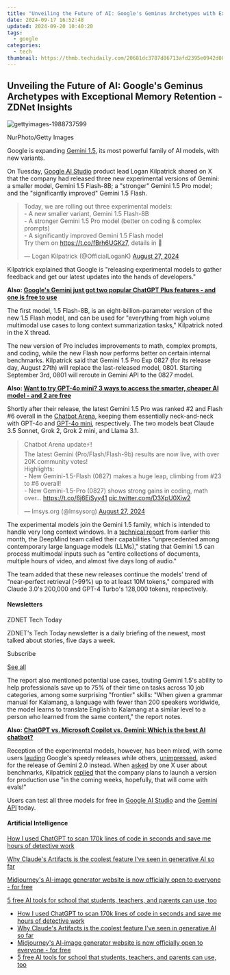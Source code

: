```yaml
---
title: "Unveiling the Future of AI: Google's Geminus Archetypes with Exceptional Memory Retention - ZDNet Insights"
date: 2024-09-17 16:52:48
updated: 2024-09-20 10:40:20
tags:
  - google
categories:
  - tech
thumbnail: https://thmb.techidaily.com/20681dc3787d86713afd2395e0942d0819f5bca12434956d1fe5521df7d6718e.jpg
---
```


## Unveiling the Future of AI: Google's Geminus Archetypes with Exceptional Memory Retention - ZDNet Insights

![gettyimages-1988737599](https://www.zdnet.com/a/img/resize/f1bbf4fbee06be514d767c188234b456d9eaa3b2/2024/08/28/4a48117b-ecdf-4196-a768-8b6c23b72111/gettyimages-1988737599.jpg?auto=webp&width=1280)

NurPhoto/Getty Images

Google is expanding [Gemini 1.5](https://www.zdnet.com/article/what-is-google-gemini/), its most powerful family of AI models, with new variants. 

On Tuesday, [Google AI Studio](https://www.zdnet.com/article/google-makes-gemini-pro-available-in-ai-studio-vertex-ai-tools/) product lead Logan Kilpatrick shared on X that the company had released three new experimental versions of Gemini: a smaller model, Gemini 1.5 Flash-8B; a "stronger" Gemini 1.5 Pro model; and the "significantly improved" Gemini 1.5 Flash.

> Today, we are rolling out three experimental models:  
> \- A new smaller variant, Gemini 1.5 Flash-8B  
> \- A stronger Gemini 1.5 Pro model (better on coding & complex prompts)  
> \- A significantly improved Gemini 1.5 Flash model  
> Try them on <https://t.co/fBrh6UGKz7>, details in 🧵
> 
> — Logan Kilpatrick (@OfficialLoganK) [August 27, 2024](https://twitter.com/OfficialLoganK/status/1828480081574142227?ref%5Fsrc=twsrc^tfw)

Kilpatrick explained that Google is "releasing experimental models to gather feedback and get our latest updates into the hands of developers." 

**Also: [Google's Gemini just got two popular ChatGPT Plus features - and one is free to use](https://www.zdnet.com/article/googles-gemini-just-got-two-popular-chatgpt-plus-features-and-one-is-free-to-use/)**

The first model, 1.5 Flash-8B, is an eight-billion-parameter version of the new 1.5 Flash model, and can be used for "everything from high volume multimodal use cases to long context summarization tasks," Kilpatrick noted in the X thread. 

The new version of Pro includes improvements to math, complex prompts, and coding, while the new Flash now performs better on certain internal benchmarks. Kilpatrick said that Gemini 1.5 Pro Exp 0827 (for its release day, August 27th) will replace the last-released model, 0801\. Starting September 3rd, 0801 will reroute in Gemini API to the 0827 model. 

**Also: [Want to try GPT-4o mini? 3 ways to access the smarter, cheaper AI model - and 2 are free](https://www.zdnet.com/article/want-to-try-gpt-4o-mini-3-ways-to-access-the-smarter-cheaper-ai-model-and-2-are-free/)**

Shortly after their release, the latest Gemini 1.5 Pro was ranked #2 and Flash #6 overall in the [Chatbot Arena](https://x.com/lmsysorg/status/1828506835370065994), keeping them essentially neck-and-neck with GPT-4o and [GPT-4o mini](https://www.zdnet.com/article/want-to-try-gpt-4o-mini-3-ways-to-access-the-smarter-cheaper-ai-model-and-2-are-free/), respectively. The two models beat Claude 3.5 Sonnet, Grok 2, Grok 2 mini, and Llama 3.1\. 

> Chatbot Arena update⚡!  
> The latest Gemini (Pro/Flash/Flash-9b) results are now live, with over 20K community votes!  
> Highlights:  
> \- New Gemini-1.5-Flash (0827) makes a huge leap, climbing from #23 to #6 overall!  
> \- New Gemini-1.5-Pro (0827) shows strong gains in coding, math over… <https://t.co/6j6EiSyy41> [pic.twitter.com/D3XpU0Xiw2](https://t.co/D3XpU0Xiw2)
> 
> — lmsys.org (@lmsysorg) [August 27, 2024](https://twitter.com/lmsysorg/status/1828506835370065994?ref%5Fsrc=twsrc^tfw)

The experimental models join the Gemini 1.5 family, which is intended to handle very long context windows. In a [technical report](https://arxiv.org/pdf/2403.05530) from earlier this month, the DeepMind team called their capabilities "unprecedented among contemporary large language models (LLMs)," stating that Gemini 1.5 can process multimodal inputs such as "entire collections of documents, multiple hours of video, and almost five days long of audio."

The team added that these new releases continue the models' trend of "near-perfect retrieval (>99%) up to at least 10M tokens," compared with Claude 3.0's 200,000 and GPT-4 Turbo's 128,000 tokens, respectively. 

#### Newsletters

ZDNET Tech Today

ZDNET's Tech Today newsletter is a daily briefing of the newest, most talked about stories, five days a week.

 Subscribe

[See all](https://www.zdnet.com/newsletters/)

The report also mentioned potential use cases, touting Gemini 1.5's ability to help professionals save up to 75% of their time on tasks across 10 job categories, among some surprising "frontier" skills: "When given a grammar manual for Kalamang, a language with fewer than 200 speakers worldwide, the model learns to translate English to Kalamang at a similar level to a person who learned from the same content," the report notes. 

**Also: [ChatGPT vs. Microsoft Copilot vs. Gemini: Which is the best AI chatbot?](https://www.zdnet.com/article/chatgpt-vs-microsoft-copilot-vs-gemini-which-is-the-best-ai-chatbot/)**

Reception of the experimental models, however, has been mixed, with some users [lauding](https://twitter.com/minchoi/status/1828481764848754717) Google's speedy releases while others, [unimpressed](https://twitter.com/Marco%5FPinnisi/status/1828510825574965345), asked for the release of Gemini 2.0 instead. When [asked](https://twitter.com/occamsbulldog/status/1828498247339642935) by one X user about benchmarks, Kilpatrick [replied](https://twitter.com/OfficialLoganK/status/1828498599359238345) that the company plans to launch a version for production use "in the coming weeks, hopefully, that will come with evals!"

Users can test all three models for free in [Google AI Studio](https://t.co/fBrh6UGKz7) and the [Gemini API](https://discuss.ai.google.dev/c/gemini-api/4) today. 

#### Artificial Intelligence

[How I used ChatGPT to scan 170k lines of code in seconds and save me hours of detective work](https://www.zdnet.com/article/how-i-used-chatgpt-to-scan-170k-lines-of-code-in-seconds-and-save-me-hours-of-detective-work/ "How I used ChatGPT to scan 170k lines of code in seconds and save me hours of detective work")

[Why Claude's Artifacts is the coolest feature I've seen in generative AI so far](https://www.zdnet.com/article/why-claudes-artifacts-is-the-coolest-feature-ive-seen-in-generative-ai-so-far/ "Why Claude's Artifacts is the coolest feature I've seen in generative AI so far")

[Midjourney's AI-image generator website is now officially open to everyone - for free](https://www.zdnet.com/article/midjourneys-ai-image-generator-website-is-now-officially-open-to-everyone/ "Midjourney's AI-image generator website is now officially open to everyone - for free")

[5 free AI tools for school that students, teachers, and parents can use, too](https://www.zdnet.com/article/5-free-ai-tools-for-school-that-students-teachers-and-parents-can-use-too/ "5 free AI tools for school that students, teachers, and parents can use, too")

* [How I used ChatGPT to scan 170k lines of code in seconds and save me hours of detective work](https://www.zdnet.com/article/how-i-used-chatgpt-to-scan-170k-lines-of-code-in-seconds-and-save-me-hours-of-detective-work/ "How I used ChatGPT to scan 170k lines of code in seconds and save me hours of detective work")
* [Why Claude's Artifacts is the coolest feature I've seen in generative AI so far](https://www.zdnet.com/article/why-claudes-artifacts-is-the-coolest-feature-ive-seen-in-generative-ai-so-far/ "Why Claude's Artifacts is the coolest feature I've seen in generative AI so far")
* [Midjourney's AI-image generator website is now officially open to everyone - for free](https://www.zdnet.com/article/midjourneys-ai-image-generator-website-is-now-officially-open-to-everyone/ "Midjourney's AI-image generator website is now officially open to everyone - for free")
* [5 free AI tools for school that students, teachers, and parents can use, too](https://www.zdnet.com/article/5-free-ai-tools-for-school-that-students-teachers-and-parents-can-use-too/ "5 free AI tools for school that students, teachers, and parents can use, too")

<ins class="adsbygoogle"
     style="display:block"
     data-ad-format="autorelaxed"
     data-ad-client="ca-pub-7571918770474297"
     data-ad-slot="1223367746"></ins>



<ins class="adsbygoogle"
     style="display:block"
     data-ad-client="ca-pub-7571918770474297"
     data-ad-slot="8358498916"
     data-ad-format="auto"
     data-full-width-responsive="true"></ins>
